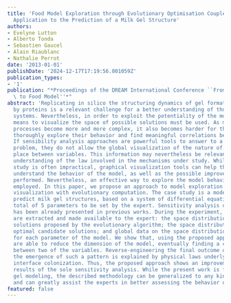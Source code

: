 ```yaml
---
title: 'Food Model Exploration through Evolutionary Optimisation Coupled with Visualisation:
  Application to the Prediction of a Milk Gel Structure'
authors:
- Evelyne Lutton
- Alberto Tonda
- Sebastien Gaucel
- Alain Riaublanc
- Nathalie Perrot
date: '2013-01-01'
publishDate: '2024-12-17T17:19:56.001059Z'
publication_types:
- '1'
publication: "*Proceedings of the DREAM International Conference ``From Model Foods\
  \ to Food Model''*"
abstract: 'Replicating in silico the structuring dynamics of gel formation stabilized
  by proteins is a relevant challenge for a better understanding of those complex
  systems. Nevertheless, in order to exploit the potentiality of the models, effective
  means to visualize the space of possible solutions must be used. As models of food
  processes become more and more complex, it also becomes harder for the experts to
  thoroughly explore their behavior and find meaningful correlations between parameters.
  If sensibility analysis approaches are powerful tools to answer to a part of this
  problem, they do not allow the global visualization of the nature of the link taking
  place between variables. This information may nevertheless be relevant for a better
  understanding of the law involved in the mechanisms under study. While an analytical
  study is often impractical, graphical visualization tools can help the user to better
  understand the behavior of the model, as well as the possible improvements to be
  performed. Nevertheless, an effective way to explore the model behavior must be
  employed. In this paper, we propose an approach to model exploration that couples
  visualization with evolutionary computation. The case study is a model devised to
  predict milk gel structures, based on a system of differential equations with a
  total of 5 parameters to be set by the expert. Sensitivity analysis on the model
  has been already presented in previous works. During the experiment, several meta-data
  are extracted and made available to the expert: the space distribution of all candidate
  solutions proposed by the evolutionary algorithm; the space distribution of all
  optimal candidate solutions; and global data on the space distribution of the points,
  for each parameter of the model. We show that, using the proposed approach, experts
  are able to reduce the dimension of the model, eventually finding a correlation
  between two of the variables. Reverse-engineering the final outcome of the experiment,
  the emergence of such a pattern is explained by physical laws underlying the oil-in-water
  interface colonization. Thus, the proposed approach shows an improvement over the
  results of the sole sensitivity analysis. While the present work is focused on milk
  gel modeling, the described methodology can be generalized to any kind of phenomenon,
  and can greatly assist the experts in better assessing the behavior of their models.'
featured: false
---
```

